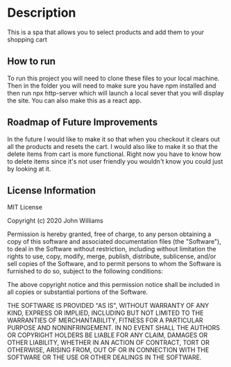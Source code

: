 # Description 
This is a spa that allows you to select products and add them to your shopping cart
## How to run 
To run this project you will need to clone these files to your local machine. Then in the folder you will need to make sure you have npm installed and then run npx http-server which will launch a local sever that you will display the site. You can also make this as a react app. 
## Roadmap of Future Improvements
In the future I would like to make it so that when you checkout it clears out all the products and resets the cart. I would also like to make it so that the delete items from cart is more functional. Right now you have to know how to delete items since it's not user friendly you wouldn't know you could just by looking at it. 
## License Information
MIT License

Copyright (c) 2020 John Williams

Permission is hereby granted, free of charge, to any person obtaining a copy of this software and associated documentation files (the "Software"), to deal in the Software without restriction, including without limitation the rights to use, copy, modify, merge, publish, distribute, sublicense, and/or sell copies of the Software, and to permit persons to whom the Software is furnished to do so, subject to the following conditions:

The above copyright notice and this permission notice shall be included in all copies or substantial portions of the Software.

THE SOFTWARE IS PROVIDED "AS IS", WITHOUT WARRANTY OF ANY KIND, EXPRESS OR IMPLIED, INCLUDING BUT NOT LIMITED TO THE WARRANTIES OF MERCHANTABILITY, FITNESS FOR A PARTICULAR PURPOSE AND NONINFRINGEMENT. IN NO EVENT SHALL THE AUTHORS OR COPYRIGHT HOLDERS BE LIABLE FOR ANY CLAIM, DAMAGES OR OTHER LIABILITY, WHETHER IN AN ACTION OF CONTRACT, TORT OR OTHERWISE, ARISING FROM, OUT OF OR IN CONNECTION WITH THE SOFTWARE OR THE USE OR OTHER DEALINGS IN THE SOFTWARE.
